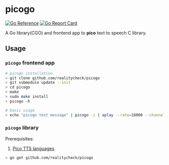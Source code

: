 # picogo

[![Go Reference](https://pkg.go.dev/badge/github.com/realitycheck/picogo?status.svg.svg)](https://pkg.go.dev/github.com/realitycheck/picogo?status.svg)
[![Go Report Card](https://goreportcard.com/badge/github.com/realitycheck/picogo)](https://goreportcard.com/report/github.com/realitycheck/picogo)

A Go library(CGO) and frontend app to **pico** text to speech C library.

## Usage

### `picogo` frontend app

```bash
# picogo installation
> git clone github.com/realitycheck/picogo
> git submodule update --init
> cd picogo
> make
> sudo make install
> picogo -h
```

```bash
# basic usage
> echo "picogo test message" | picogo -i | aplay --rate=16000 --channels=1 --format=S16_LE
```

### `picogo` library

Prerequisites:

1. [Pico TTS languages](https://github.com/realitycheck/picopi/tree/master/pico/lang/)


```bash
> go get github.com/realitycheck/picogo
```
